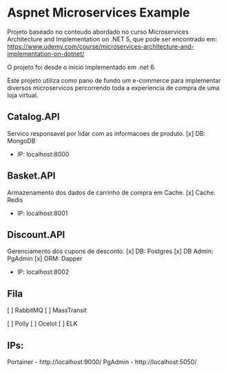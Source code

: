 # Aspnet Microservices Example

Projeto baseado no conteudo abordado no curso Microservices Architecture and Implementation on .NET 5, que pode ser encontrado em: https://www.udemy.com/course/microservices-architecture-and-implementation-on-dotnet/

O projeto foi desde o inicio implementado em .net 6.

Este projeto utiliza como pano de fundo um e-commerce para implementar diversos microservicos percorrendo toda a experiencia de compra de uma loja virtual.

## Catalog.API
Servico responsavel por lidar com as informacoes de produto.
[x] DB: MongoDB
- IP: localhost:8000

## Basket.API
Armazenamento dos dados de carrinho de compra em Cache.
[x] Cache: Redis
- IP: localhost:8001

## Discount.API
Gerenciamento dos cupons de desconto.
[x] DB: Postgres
[x] DB Admin: PgAdmin
[x] ORM: Dapper
- IP: localhost:8002

## Fila
[ ] RabbitMQ
[ ] MassTransit

[ ] Polly
[ ] Ocelot
[ ] ELK

## IPs:
Portainer - http://localhost:9000/
PgAdmin - http://localhost:5050/
